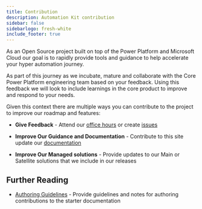 ```yaml
---
title: Contribution
description: Automation Kit contribution
sidebar: false
sidebarlogo: fresh-white
include_footer: true
---
```


As an Open Source project built on top of the Power Platform and Microsoft Cloud our goal is to rapidly provide tools and guidance to help accelerate your hyper automation journey.

As part of this journey as we incubate, mature and collaborate with the Core Power Platform engineering team based on your feedback. Using this feedback we will look to include learnings in the core product to improve and respond to your needs.

Given this context there are multiple ways you can contribute to the project to improve our roadmap and features:

- **Give Feedback** - Attend our [office hours](/office-hours) or create [issues](/contribution/feedback)

- **Improve Our Guidance and Documentation** - Contribute to this site update our [documentation](/contribution/documentation)

- **Improve Our Managed solutions** - Provide updates to our Main or Satellite solutions that we include in our releases

## Further Reading

- [Authoring Guidelines](/contribution/authoring) - Provide guidelines and notes for authoring contributions to the starter documentation
